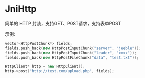 # JniHttp

简单的 HTTP 封装，支持GET、POST请求，支持表单POST

示例:

```cpp
vector<HttpPostChunk*> fields;
fields.push_back(new HttpPostInputChunk("server", "jeeble"));
fields.push_back(new HttpPostInputChunk("leader", "xxxx"));
fields.push_back(new HttpPostFileChunk("data", "test.txt"));

HttpClient* http = new HttpClient();
http->post("http://test.com/upload.php", fields);
```
